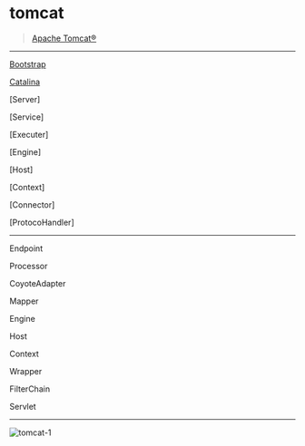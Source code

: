 # tomcat

> [Apache Tomcat®](https://tomcat.apache.org/)

---



[Bootstrap](/#)

[Catalina](/#)

[Server]

[Service]

[Executer]

[Engine]

[Host]

[Context]

[Connector]

[ProtocoHandler]

---

Endpoint

Processor

CoyoteAdapter

Mapper

Engine

Host

Context

Wrapper

FilterChain

Servlet

---

![tomcat-1](https://cdn.jsdelivr.net/gh/ChenPufeng/picgo@master/img/catalina.png)